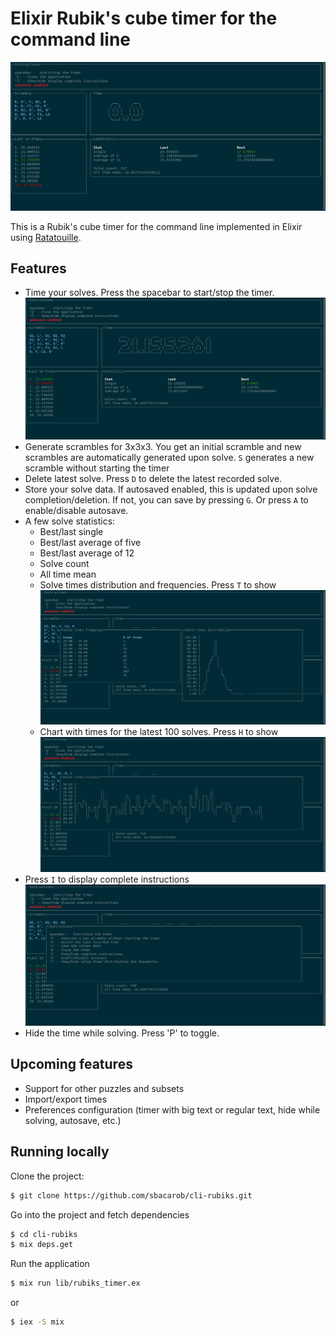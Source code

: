 # Elixir Rubik's cube timer for the command line

![initial state screenshot](doc/initial_screenshot.png)

This is a Rubik's cube timer for the command line implemented in Elixir using [Ratatouille](https://github.com/ndreynolds/ratatouille).

## Features

* Time your solves. Press the spacebar to start/stop the timer.
![solved state screenshot](doc/solved_screenshot.png)
* Generate scrambles for 3x3x3. You get an initial scramble and new scrambles are automatically generated upon solve. `S` generates a new scramble without starting the timer
* Delete latest solve. Press `D` to delete the latest recorded solve.
* Store your solve data. If autosaved enabled, this is updated upon solve completion/deletion. If not, you can save by pressing `G`. Or press `A` to enable/disable autosave.
* A few solve statistics:
  * Best/last single
  * Best/last average of five
  * Best/last average of 12
  * Solve count
  * All time mean
  * Solve times distribution and frequencies. Press `T` to show ![distribution screenshot](doc/distribution_screenshot.png)
  * Chart with times for the latest 100 solves. Press `H` to show ![history screenshot](doc/history_screenshot.png)
* Press `I` to display complete instructions ![instructions screenshot](doc/instructions_screenshot.png)
* Hide the time while solving. Press 'P' to toggle.

## Upcoming features

* Support for other puzzles and subsets
* Import/export times
* Preferences configuration (timer with big text or regular text, hide while solving, autosave, etc.)

## Running locally

Clone the project:

```bash
$ git clone https://github.com/sbacarob/cli-rubiks.git
```

Go into the project and fetch dependencies

```bash
$ cd cli-rubiks
$ mix deps.get
```

Run the application

```bash
$ mix run lib/rubiks_timer.ex
```

or

```bash
$ iex -S mix
```
